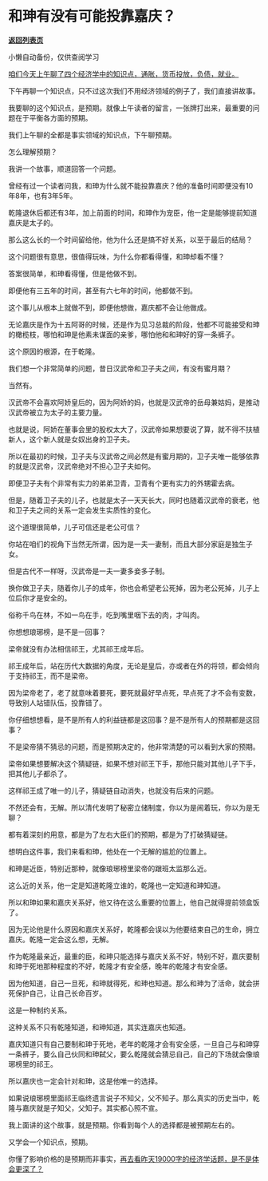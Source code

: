 # 和珅有没有可能投靠嘉庆？

[**返回列表页**](/gzh/记忆承载3)

小懒自动备份，仅供查阅学习

[咱们今天上午聊了四个经济学中的知识点，通胀，货币投放，负债，就业。](http://mp.weixin.qq.com/s?__biz=MzU0MjYwNDU2Mw==&mid=2247511418&idx=1&sn=435cce1fc8ad2daf9ca113b7f688aac0&chksm=fb1ac106cc6d4810ed282190f940b73deb8c43207f0d08ec0c105c1aae425083251ff3a7b6a2&scene=21#wechat_redirect)

下午再聊一个知识点，只不过这次我们不用经济领域的例子了，我们直接讲故事。  

我要聊的这个知识点，是预期。就像上午读者的留言，一张牌打出来，最重要的问题在于平衡各方面的预期。  

我们上午聊的全都是事实领域的知识点，下午聊预期。  

怎么理解预期？  

我讲一个故事，顺道回答一个问题。  

曾经有过一个读者问我，和珅为什么就不能投靠嘉庆？他的准备时间即便没有10年8年，也有3年5年。

乾隆退休后都还有3年，加上前面的时间，和珅作为宠臣，他一定是能够提前知道嘉庆是太子的。  

那么这么长的一个时间留给他，他为什么还是搞不好关系，以至于最后的结局？  

这个问题很有意思，很值得玩味，为什么你都看得懂，和珅却看不懂？  

答案很简单，和珅看得懂，但是他做不到。

即便他有三五年的时间，甚至有六七年的时间，他都做不到。

这个事儿从根本上就做不到，即便他想做，嘉庆都不会让他做成。  

无论嘉庆是作为十五阿哥的时候，还是作为见习总裁的阶段，他都不可能接受和珅的橄榄枝，哪怕和珅是他素未谋面的亲爹，哪怕他和和珅好的穿一条裤子。  

这个原因的根源，在于乾隆。  

我们想一个非常简单的问题，昔日汉武帝和卫子夫之间，有没有蜜月期？  

当然有。

汉武帝不会喜欢阿娇皇后的，因为阿娇的妈，也就是汉武帝的岳母兼姑妈，是推动汉武帝被立为太子的主要力量。  

也就是说，阿娇在董事会里的股权太大了，汉武帝如果想要说了算，就不得不扶植新人，这个新人就是女奴出身的卫子夫。  

所以在最初的时候，卫子夫与汉武帝之间必然是有蜜月期的，卫子夫唯一能够依靠的就是汉武帝，汉武帝绝对不担心卫子夫如何。  

即便卫子夫有个非常有实力的弟弟卫青，卫青有个更有实力的外甥霍去病。

但是，随着卫子夫的儿子，也就是太子一天天长大，同时也随着汉武帝的衰老，他和卫子夫之间的关系一定会发生实质性的变化。

这个道理很简单，儿子可信还是老公可信？

你站在咱们的视角下当然无所谓，因为是一夫一妻制，而且大部分家庭是独生子女。

但是古代不一样呀，汉武帝是一夫一妻多妾多子制。

换你做卫子夫，随着你儿子的成年，你也会希望老公死掉，因为老公死掉，儿子上位后你才是安全的。

俗称千鸟在林，不如一鸟在手，吃到嘴里咽下去的肉，才叫肉。

你想想琅琊榜，是不是一回事？

梁帝就没有办法相信祁王，尤其祁王成年后。

祁王成年后，站在历代大数据的角度，无论是皇后，亦或者在外的将领，都会倾向于支持祁王，而不是梁帝。

因为梁帝老了，老了就意味着要死，要死就最好早点死，早点死了才不会有变数，导致别人站错队伍，投靠错了。  

你仔细想想看，是不是所有人的利益链都是这回事？是不是所有人的预期都是这回事？

不是梁帝猜不猜忌的问题，而是预期决定的，他非常清楚的可以看到大家的预期。  

梁帝如果想要解决这个猜疑链，如果不想对祁王下手，那他只能对其他儿子下手，把其他儿子都杀了。

这样祁王成了唯一的儿子，猜疑链自动消失，也就没有后来的问题。

不然还会有，无解。所以清代发明了秘密立储制度，你以为是闹着玩，你以为是无聊？

都有着深刻的用意，都是为了左右大臣们的预期，都是为了打破猜疑链。  

想明白这件事，我们来看和珅，他处在一个无解的尴尬的位置上。  

和珅是近臣，特别近那种，就像琅琊榜里梁帝的跟班太监那么近。  

这么近的关系，他一定是知道乾隆立谁的，乾隆也一定知道和珅知道。  

所以和珅如果和嘉庆关系好，他又待在这么重要的位置上，他自己就得提前领盒饭了。  

因为无论他是什么原因和嘉庆关系好，乾隆都会误以为他要结束自己的生命，拥立嘉庆。乾隆一定会这么想，无解。

作为乾隆最亲近，最重的臣，和珅只能选择与嘉庆关系不好，特别不好，嘉庆要制和珅于死地那种程度的不好，乾隆才有安全感，晚年的乾隆才有安全感。

因为他知道，自己一旦死，和珅就得死，和珅也知道。那么和珅为了活命，就会拼死保护自己，让自己长命百岁。  

这是一种制约关系。  

这种关系不只有乾隆知道，和珅知道，其实连嘉庆也知道。

嘉庆知道只有自己要制和珅于死地，老年的乾隆才会有安全感，一旦自己与和珅穿一条裤子，要么自己伙同和珅弑父，要么乾隆就会猜忌自己，自己的下场就会像琅琊榜里的祁王。

所以嘉庆也一定会针对和珅，这是他唯一的选择。

如果说琅琊榜里面祁王临终遗言说子不知父，父不知子。那么真实的历史当中，乾隆与嘉庆就是子知父，父知子。其实都心照不宣。

我上面讲的这个故事，就是预期。你看到每个人的选择都是被预期左右的。

又学会一个知识点，预期。

你懂了影响价格的是预期而非事实，[再去看昨天19000字的经济学话题，是不是体会更深了？](http://mp.weixin.qq.com/s?__biz=MzkwMzQ1MzczOQ==&mid=2247483951&idx=1&sn=aa6f660ddf98b016c137794c3daf0d9b&chksm=c0974f6bf7e0c67db4415132b4edb5244e0e50f559db342aaa2f2ff135131e2bbae35ee57037&scene=21#wechat_redirect)

